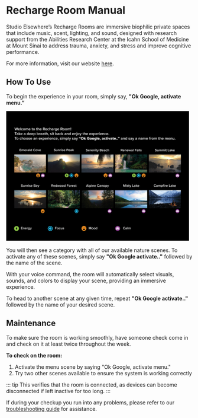 #  Recharge Room Manual

Studio Elsewhere’s Recharge Rooms are immersive biophilic private spaces that include music, scent, lighting, and sound, designed with research support from the Abilities Research Center at the Icahn School of Medicine at Mount Sinai to address trauma, anxiety, and stress and improve cognitive performance.  

For more information, visit our website <a href = https://www.studioelsewhere.co/recharge-rooms>here</a>. 
## How To Use
To begin the experience in your room, simply say,  **"Ok Google, activate menu.”** 

<img src="./images/recharge.png" width="auto" height="350">  

You will then see a category with all of our available nature scenes. To activate any of these scenes, simply say **"Ok Google activate.."** followed by the name of the scene.

With your voice command, the room will automatically select visuals, sounds, and colors to display your scene, providing an immersive experience.

To head to another scene at any given time, repeat **"Ok Google activate.."** followed by the name of your desired scene.


## Maintenance



To make sure the room is working smoothly, have someone check come in and check on it at least twice throughout the week.  

**To check on the room:**
1. Activate the menu scene by saying "Ok Google, activate menu."
1. Try two other scenes available to ensure the system is working correctly

::: tip
This verifies that the room is connected, as devices can become disconnected if left inactive for too long.
:::

If during your checkup you run into any problems, please refer to our [troubleshooting guide](trouble.md) for assistance.
